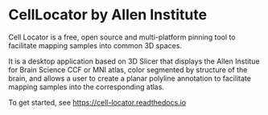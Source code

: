 CellLocator by Allen Institute
==============================

Cell Locator is a free, open source and multi-platform pinning tool to facilitate
mapping samples into common 3D spaces.

It is a desktop application based on 3D Slicer that displays the Allen Institue for Brain Science
CCF or MNI atlas, color segmented by structure of the brain, and allows a user to create a planar
polyline annotation to facilitate mapping samples into the corresponding atlas.

To get started, see https://cell-locator.readthedocs.io

